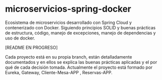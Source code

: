 # microservicios-spring-docker
Ecosistema de microservicios desarrollado con Spring Cloud y contenerizado con Docker. Siguiendo principios SOLID y buenas prácticas de estructura, código, manejo de excepciones, manejo de dependencias y uso de docker.

[README EN PROGRESO]

Cada proyecto está en su propia branch, están detalladamente documentados y en ellos se explica las buenas prácticas aplicadas y el por qué de cada decisión tomada.
Actualmente el proyecto está formado por Eureka, Gateway, Cliente-Mesa-APP , Reservas-APP.
